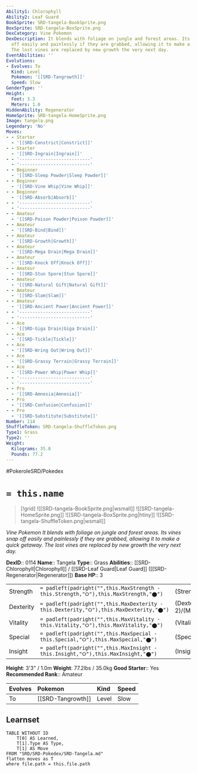 ```yaml
---
Ability1: Chlorophyll
Ability2: Leaf Guard
BookSprite: SRD-tangela-BookSprite.png
BoxSprite: SRD-tangela-BoxSprite.png
DexCategory: Vine Pokemon
DexDescription: It blends with foliage on jungle and forest areas. Its vines snap
  off easily and painlessly if they are grabbed, allowing it to make a quick getaway.
  The lost vines are replaced by new growth the very next day.
EventAbilities: ''
Evolutions:
- Evolves: To
  Kind: Level
  Pokemon: '[[SRD-Tangrowth]]'
  Speed: Slow
GenderType: ''
Height:
  Feet: 3.3
  Meters: 1.0
HiddenAbility: Regenerator
HomeSprite: SRD-tangela-HomeSprite.png
Image: tangela.png
Legendary: 'No'
Moves:
- - Starter
  - '[[SRD-Constrict|Constrict]]'
- - Starter
  - '[[SRD-Ingrain|Ingrain]]'
- - '---------------------------'
  - '---------------------------'
- - Beginner
  - '[[SRD-Sleep Powder|Sleep Powder]]'
- - Beginner
  - '[[SRD-Vine Whip|Vine Whip]]'
- - Beginner
  - '[[SRD-Absorb|Absorb]]'
- - '---------------------------'
  - '---------------------------'
- - Amateur
  - '[[SRD-Poison Powder|Poison Powder]]'
- - Amateur
  - '[[SRD-Bind|Bind]]'
- - Amateur
  - '[[SRD-Growth|Growth]]'
- - Amateur
  - '[[SRD-Mega Drain|Mega Drain]]'
- - Amateur
  - '[[SRD-Knock Off|Knock Off]]'
- - Amateur
  - '[[SRD-Stun Spore|Stun Spore]]'
- - Amateur
  - '[[SRD-Natural Gift|Natural Gift]]'
- - Amateur
  - '[[SRD-Slam|Slam]]'
- - Amateur
  - '[[SRD-Ancient Power|Ancient Power]]'
- - '---------------------------'
  - '---------------------------'
- - Ace
  - '[[SRD-Giga Drain|Giga Drain]]'
- - Ace
  - '[[SRD-Tickle|Tickle]]'
- - Ace
  - '[[SRD-Wring Out|Wring Out]]'
- - Ace
  - '[[SRD-Grassy Terrain|Grassy Terrain]]'
- - Ace
  - '[[SRD-Power Whip|Power Whip]]'
- - '---------------------------'
  - '---------------------------'
- - Pro
  - '[[SRD-Amnesia|Amnesia]]'
- - Pro
  - '[[SRD-Confusion|Confusion]]'
- - Pro
  - '[[SRD-Substitute|Substitute]]'
Number: 114
ShuffleToken: SRD-tangela-ShuffleToken.png
Type1: Grass
Type2: ''
Weight:
  Kilograms: 35.0
  Pounds: 77.2
---
```


#PokeroleSRD/Pokedex

# `= this.name`

> [!grid]
> ![[SRD-tangela-BookSprite.png|wsmall]]
> ![[SRD-tangela-HomeSprite.png]]
> ![[SRD-tangela-BoxSprite.png|htiny]]
> ![[SRD-tangela-ShuffleToken.png|wsmall]]


*Vine Pokemon*
*It blends with foliage on jungle and forest areas. Its vines snap off easily and painlessly if they are grabbed, allowing it to make a quick getaway. The lost vines are replaced by new growth the very next day.*

**DexID**:: 0114
**Name**:: Tangela
**Type**:: Grass
**Abilities**:: [[SRD-Chlorophyll|Chlorophyll]] / [[SRD-Leaf Guard|Leaf Guard]] ([[SRD-Regenerator|Regenerator]])
**Base HP**:: 3

|           |                                                                                        |                                          |
| --------- | -------------------------------------------------------------------------------------- | ---------------------------------------- |
| Strength  | `= padleft(padright("",this.MaxStrength - this.Strength,"⭘"),this.MaxStrength,"⬤")`    | (Strength::2)/(MaxStrength::4)   |
| Dexterity | `= padleft(padright("",this.MaxDexterity - this.Dexterity,"⭘"),this.MaxDexterity,"⬤")` | (Dexterity:: 2)/(MaxDexterity::4) |
| Vitality  | `= padleft(padright("",this.MaxVitality - this.Vitality,"⭘"),this.MaxVitality,"⬤")`    | (Vitality::3)/(MaxVitality::6)   |
| Special   | `= padleft(padright("",this.MaxSpecial - this.Special,"⭘"),this.MaxSpecial,"⬤")`       | (Special::3)/(MaxSpecial::6)     |
| Insight   | `= padleft(padright("",this.MaxInsight - this.Insight,"⭘"),this.MaxInsight,"⬤")`       | (Insight::1)/(MaxInsight::3)     |

**Height**: 3'3" / 1.0m
**Weight**: 77.2lbs / 35.0kg
**Good Starter**:: Yes
**Recommended Rank**:: Amateur

| Evolves   | Pokemon           | Kind   | Speed   |
|:----------|:------------------|:-------|:--------|
| To        | [[SRD-Tangrowth]] | Level  | Slow    |

## Learnset

```dataview
TABLE WITHOUT ID
    T[0] AS Learned,
    T[1].Type AS Type,
    T[1] AS Move
FROM "SRD/SRD-Pokedex/SRD-Tangela.md"
flatten moves as T
where file.path = this.file.path
```
